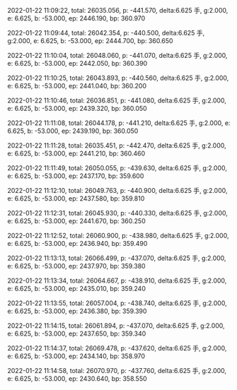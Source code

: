 2022-01-22 11:09:22, total: 26035.056, p: -441.570, delta:6.625 手, g:2.000, e: 6.625, b: -53.000, ep: 2446.190, bp: 360.970

2022-01-22 11:09:44, total: 26042.354, p: -440.500, delta:6.625 手, g:2.000, e: 6.625, b: -53.000, ep: 2444.700, bp: 360.650

2022-01-22 11:10:04, total: 26048.060, p: -441.070, delta:6.625 手, g:2.000, e: 6.625, b: -53.000, ep: 2442.050, bp: 360.390

2022-01-22 11:10:25, total: 26043.893, p: -440.560, delta:6.625 手, g:2.000, e: 6.625, b: -53.000, ep: 2441.040, bp: 360.200

2022-01-22 11:10:46, total: 26036.851, p: -441.080, delta:6.625 手, g:2.000, e: 6.625, b: -53.000, ep: 2439.320, bp: 360.050

2022-01-22 11:11:08, total: 26044.178, p: -441.210, delta:6.625 手, g:2.000, e: 6.625, b: -53.000, ep: 2439.190, bp: 360.050

2022-01-22 11:11:28, total: 26035.451, p: -442.470, delta:6.625 手, g:2.000, e: 6.625, b: -53.000, ep: 2441.210, bp: 360.460

2022-01-22 11:11:49, total: 26050.055, p: -439.630, delta:6.625 手, g:2.000, e: 6.625, b: -53.000, ep: 2437.170, bp: 359.600

2022-01-22 11:12:10, total: 26049.763, p: -440.900, delta:6.625 手, g:2.000, e: 6.625, b: -53.000, ep: 2437.580, bp: 359.810

2022-01-22 11:12:31, total: 26045.930, p: -440.330, delta:6.625 手, g:2.000, e: 6.625, b: -53.000, ep: 2441.670, bp: 360.250

2022-01-22 11:12:52, total: 26060.900, p: -438.980, delta:6.625 手, g:2.000, e: 6.625, b: -53.000, ep: 2436.940, bp: 359.490

2022-01-22 11:13:13, total: 26066.499, p: -437.070, delta:6.625 手, g:2.000, e: 6.625, b: -53.000, ep: 2437.970, bp: 359.380

2022-01-22 11:13:34, total: 26064.667, p: -438.910, delta:6.625 手, g:2.000, e: 6.625, b: -53.000, ep: 2435.010, bp: 359.240

2022-01-22 11:13:55, total: 26057.004, p: -438.740, delta:6.625 手, g:2.000, e: 6.625, b: -53.000, ep: 2436.380, bp: 359.390

2022-01-22 11:14:15, total: 26061.894, p: -437.070, delta:6.625 手, g:2.000, e: 6.625, b: -53.000, ep: 2437.650, bp: 359.340

2022-01-22 11:14:37, total: 26069.478, p: -437.620, delta:6.625 手, g:2.000, e: 6.625, b: -53.000, ep: 2434.140, bp: 358.970

2022-01-22 11:14:58, total: 26070.970, p: -437.760, delta:6.625 手, g:2.000, e: 6.625, b: -53.000, ep: 2430.640, bp: 358.550